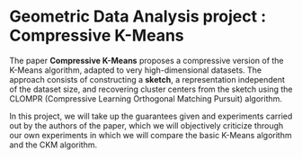 # Geometric Data Analysis project : Compressive K-Means

The paper **Compressive K-Means** proposes a compressive version of the K-Means algorithm, adapted to very high-dimensional datasets. The approach consists of constructing a **sketch**, a representation independent of the dataset size, and recovering cluster centers from the sketch using the CLOMPR (Compressive Learning Orthogonal Matching Pursuit) algorithm.

In this project, we will take up the guarantees given and experiments carried out by the authors of the paper, which we will objectively criticize through our own experiments in which we will compare the basic K-Means algorithm and the CKM algorithm.
